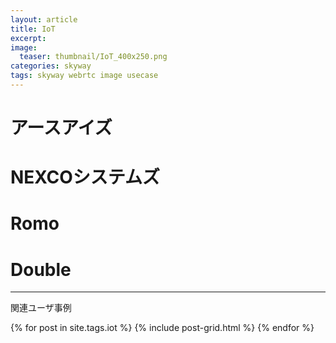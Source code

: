 ```yaml
---
layout: article
title: IoT
excerpt: 
image:
  teaser: thumbnail/IoT_400x250.png
categories: skyway
tags: skyway webrtc image usecase
---
```


# アースアイズ

# NEXCOシステムズ


# Romo

# Double

<hr>

関連ユーザ事例

<div class="tiles">
{% for post in site.tags.iot %}
  {% include post-grid.html %}
{% endfor %}
</div><!-- /.tiles -->

